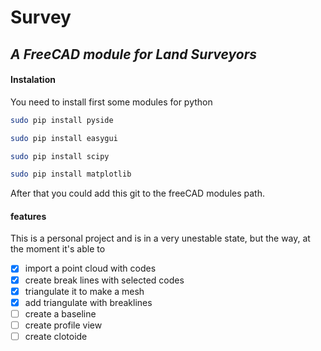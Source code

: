# Survey

## _A FreeCAD module for Land Surveyors_

#### Instalation
You need to install first some modules for python
```bash
sudo pip install pyside
```
```bash
sudo pip install easygui
```
```bash
sudo pip install scipy
```
```bash
sudo pip install matplotlib
```
After that you could add this git to the freeCAD modules path.

#### features
This is a personal project and is in a very unestable state, but the way, at the moment it's able to 
- [x] import a point cloud with codes
- [x] create break lines with selected codes 
- [x] triangulate it to make a mesh
- [x] add triangulate with breaklines
- [ ] create a baseline 
- [ ] create profile view
- [ ] create clotoide
